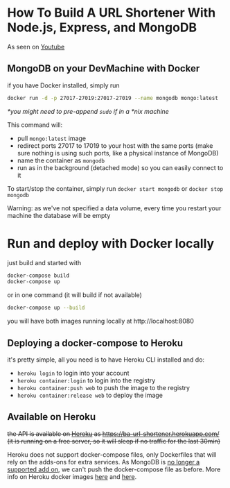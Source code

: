 # How To Build A URL Shortener With Node.js, Express, and MongoDB

As seen on [Youtube](https://www.youtube.com/watch?v=SLpUKAGnm-g)

## MongoDB on your DevMachine with Docker

if you have Docker installed, simply run 

```bash
docker run -d -p 27017-27019:27017-27019 --name mongodb mongo:latest
```

_*you might need to pre-append `sudo` if in a *nix machine_

This command will:

- pull `mongo:latest` image
- redirect ports 27017 to 17019 to your host with the same ports (make sure nothing is using such ports, like a physical instance of MongoDB)
- name the container as `mongodb`
- run as in the background (detached mode) so you can easily connect to it

To start/stop the container, simply run `docker start mongodb` or `docker stop mongodb`

Warning: as we've not specified a data volume, every time you restart your machine the database will be empty

# Run and deploy with Docker locally

just build and started with

```bash
docker-compose build
docker-compose up
```

or in one command (it will build if not available)

```bash
docker-compose up --build
```

you will have both images running locally at http://localhost:8080

## Deploying a docker-compose to Heroku

it's pretty simple, all you need is to have Heroku CLI installed and do: 

- `heroku login` to login into your account
- `heroku container:login` to login into the registry
- `heroku container:push web` to push the image to the registry
- `heroku container:release web` to deploy the image

## Available on Heroku

~~the API is available on [Heroku](https://heroku.com) as https://ba-url-shortener.herokuapp.com/ (it is running on a free server, so it will sleep if no traffic for the last 30min)~~

Heroku does not support docker-compose files, only Dockerfiles that will rely on the adds-ons for extra services. As MongoDB is [no longer a supported add on](https://devcenter.heroku.com/changelog-items/1823), we can't push the docker-compose file as before. More info on Heroku docker images [here](https://stackoverflow.com/q/46904060/28004) and [here](https://devcenter.heroku.com/articles/build-docker-images-heroku-yml).
